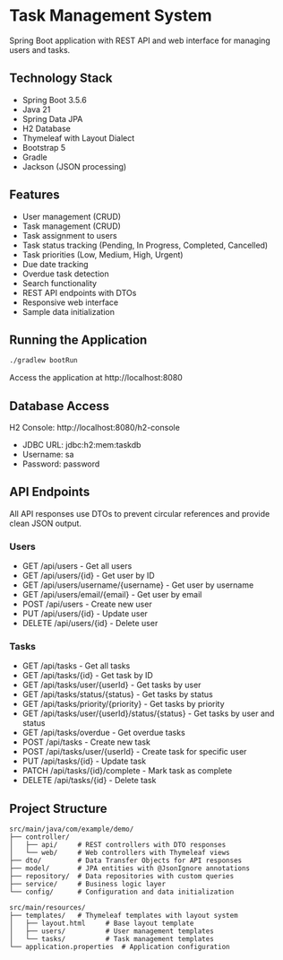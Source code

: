 # Task Management System

Spring Boot application with REST API and web interface for managing users and tasks.

## Technology Stack

- Spring Boot 3.5.6
- Java 21
- Spring Data JPA
- H2 Database
- Thymeleaf with Layout Dialect
- Bootstrap 5
- Gradle
- Jackson (JSON processing)

## Features

- User management (CRUD)
- Task management (CRUD)
- Task assignment to users
- Task status tracking (Pending, In Progress, Completed, Cancelled)
- Task priorities (Low, Medium, High, Urgent)
- Due date tracking
- Overdue task detection
- Search functionality
- REST API endpoints with DTOs
- Responsive web interface
- Sample data initialization

## Running the Application

```bash
./gradlew bootRun
```

Access the application at http://localhost:8080

## Database Access

H2 Console: http://localhost:8080/h2-console
- JDBC URL: jdbc:h2:mem:taskdb
- Username: sa
- Password: password

## API Endpoints

All API responses use DTOs to prevent circular references and provide clean JSON output.

### Users
- GET /api/users - Get all users
- GET /api/users/{id} - Get user by ID
- GET /api/users/username/{username} - Get user by username
- GET /api/users/email/{email} - Get user by email
- POST /api/users - Create new user
- PUT /api/users/{id} - Update user
- DELETE /api/users/{id} - Delete user

### Tasks
- GET /api/tasks - Get all tasks
- GET /api/tasks/{id} - Get task by ID
- GET /api/tasks/user/{userId} - Get tasks by user
- GET /api/tasks/status/{status} - Get tasks by status
- GET /api/tasks/priority/{priority} - Get tasks by priority
- GET /api/tasks/user/{userId}/status/{status} - Get tasks by user and status
- GET /api/tasks/overdue - Get overdue tasks
- POST /api/tasks - Create new task
- POST /api/tasks/user/{userId} - Create task for specific user
- PUT /api/tasks/{id} - Update task
- PATCH /api/tasks/{id}/complete - Mark task as complete
- DELETE /api/tasks/{id} - Delete task

## Project Structure

```
src/main/java/com/example/demo/
├── controller/
│   ├── api/     # REST controllers with DTO responses
│   └── web/     # Web controllers with Thymeleaf views
├── dto/         # Data Transfer Objects for API responses
├── model/       # JPA entities with @JsonIgnore annotations
├── repository/  # Data repositories with custom queries
├── service/     # Business logic layer
└── config/      # Configuration and data initialization

src/main/resources/
├── templates/   # Thymeleaf templates with layout system
│   ├── layout.html     # Base layout template
│   ├── users/          # User management templates
│   └── tasks/          # Task management templates
└── application.properties  # Application configuration
```
